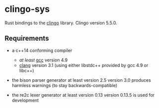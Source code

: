 # clingo-sys

Rust bindings to the [clingo](https://github.com/potassco/clingo) library.
Clingo version 5.5.0.

## Requirements

- a c++14 conforming compiler
  - *at least* [gcc](https://gcc.gnu.org/) version 4.9
  - [clang](http://clang.llvm.org/) version 3.1 (using either libstdc++
    provided by gcc 4.9 or libc++)

- the bison parser generator
  at least version 2.5
  version 3.0 produces harmless warnings (to stay backwards-compatible)
  
- the re2c lexer generator
  at least version 0.13
  version 0.13.5 is used for development